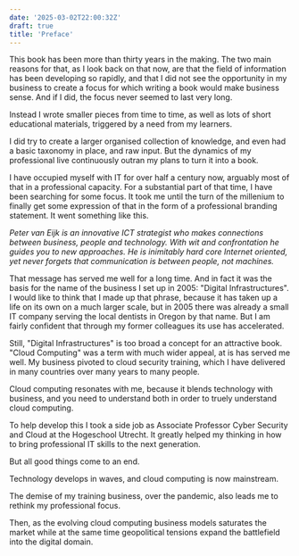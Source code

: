 ```yaml
---
date: '2025-03-02T22:00:32Z'
draft: true
title: 'Preface'
---
```


This book has been more than thirty years in the making.
The two main reasons for that, as I look back on that now, are that the field of information has been developing so rapidly, and that I did not see the opportunity in my business to create a focus for which writing a book would make business sense. And if I did, the focus never seemed to last very long.

Instead I wrote smaller pieces from time to time, as well as lots of short educational materials, triggered by a need from my learners.

I did try to create a larger organised collection of knowledge, and even had a basic taxonomy in place, and raw input. But the dynamics of my professional live continuously outran my plans to turn it into a book.

I have occupied myself with IT for over half a century now, arguably most of that in a professional capacity. For a substantial part of that time, I have been searching for some focus. It took me until the turn of the millenium to finally get some expression of that in the form of a professional branding statement. It went something like this.

_Peter van Eijk is an innovative ICT strategist who makes connections between business, people and technology. With wit and confrontation he guides you to new approaches. He is inimitably hard core Internet oriented, yet never forgets that communication is between people, not machines._

That message has served me well for a long time. And in fact it was the basis for the name of the business I set up in 2005: "Digital Infrastructures".
I would like to think that I made up that phrase, because it has taken up a life on its own on a much larger scale, but in 2005 there was already a small IT company serving the local dentists in Oregon by that name. But I am fairly confident that through my former colleagues its use has accelerated.

Still, "Digital Infrastructures" is too broad a concept for an attractive book. "Cloud Computing" was a term with much wider appeal, at is has served me well. My business pivoted to cloud security training, which I have delivered in many countries over many years to many people.

Cloud computing resonates with me, because it blends technology with business, and you need to understand both in order to truely understand cloud computing.

To help develop this I took a side job as Associate Professor Cyber Security and Cloud at the Hogeschool Utrecht. It greatly helped my thinking in how to bring professional IT skills to the next generation.

But all good things come to an end.

Technology develops in waves, and cloud computing is now mainstream.

The demise of my training business, over the pandemic, also leads me to rethink my professional focus.

Then, as the evolving cloud computing business models saturates the market while at the same time geopolitical tensions expand the battlefield into the digital domain.
